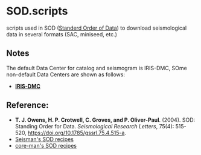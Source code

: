 # SOD.scripts
scripts used in SOD ([Standerd Order of Data](http://www.seis.sc.edu/sod/)) to download seismological data in several formats (SAC, miniseed, etc.)
## Notes
The default Data Center for catalog and seismogram is IRIS-DMC, SOme non-default Data Centers are shown as follows:
- **[IRIS-DMC](service.iris.edu)**

## Reference:
- **T. J. Owens, H. P. Crotwell, C. Groves, and P. Oliver-Paul**. (2004). SOD: Standing Order for Data. *Seismological Research Letters*, 75(4): 515-520, https://doi.org/10.1785/gssrl.75.4.515-a.
- [Seisman's SOD recipes](https://github.com/seisman/SODrecipes)
- [core-man's SOD recipes](https://github.com/core-man/SOD.recipes)

